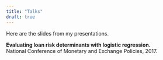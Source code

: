 ```yaml
---
title: "Talks"
draft: true
---
```

Here are the slides from my presentations.

<strong>Evaluating loan risk determinants with logistic regression.</strong> 
<br>
National Conference of Monetary and Exchange Policies, 2017.</li>
